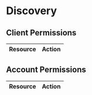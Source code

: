 # Discovery


## Client Permissions
| Resource | Action |
| -------- | ------ |

## Account Permissions
| Resource | Action |
| -------- | ------ |

